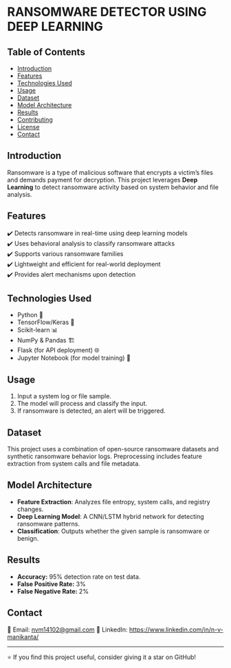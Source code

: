 # RANSOMWARE DETECTOR USING DEEP LEARNING

## Table of Contents

- [Introduction](#introduction)
- [Features](#features)
- [Technologies Used](#technologies-used)
- [Usage](#usage)
- [Dataset](#dataset)
- [Model Architecture](#model-architecture)
- [Results](#results)
- [Contributing](#contributing)
- [License](#license)
- [Contact](#contact)

## Introduction

Ransomware is a type of malicious software that encrypts a victim’s files and demands payment for decryption. This project leverages **Deep Learning** to detect ransomware activity based on system behavior and file analysis.

## Features

✔️ Detects ransomware in real-time using deep learning models\
✔️ Uses behavioral analysis to classify ransomware attacks\
✔️ Supports various ransomware families\
✔️ Lightweight and efficient for real-world deployment\
✔️ Provides alert mechanisms upon detection

## Technologies Used

- Python 🐍
- TensorFlow/Keras 🤖
- Scikit-learn 📊
- NumPy & Pandas 🏗️
- Flask (for API deployment) 🌐
- Jupyter Notebook (for model training) 📓

## Usage


1. Input a system log or file sample.
2. The model will process and classify the input.
3. If ransomware is detected, an alert will be triggered.

## Dataset

This project uses a combination of open-source ransomware datasets and synthetic ransomware behavior logs. Preprocessing includes feature extraction from system calls and file metadata.

## Model Architecture

- **Feature Extraction**: Analyzes file entropy, system calls, and registry changes.
- **Deep Learning Model**: A CNN/LSTM hybrid network for detecting ransomware patterns.
- **Classification**: Outputs whether the given sample is ransomware or benign.

## Results

- **Accuracy:** 95% detection rate on test data.
- **False Positive Rate:** 3%
- **False Negative Rate:** 2%

## Contact

📧 Email: nvm14102@gmail.com
🔗 LinkedIn: https://www.linkedin.com/in/n-v-manikanta/


---

⭐ If you find this project useful, consider giving it a star on GitHub!

